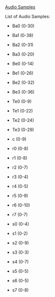 
[Audio Samples](samples.json)

List of Audio Samples:

+ Ba0 (0-30)
+ Ba1 (0-38)
+ Ba2 (0-31)
+ Ba3 (0-20)

+ Be0 (0-14)
+ Be1 (0-26)
+ Be2 (0-32)
+ Be3 (0-36)

+ Te0 (0-9)
+ Te1 (0-22)
+ Te2 (0-24)
+ Te3 (0-29)

+ c (0-9)

+ r0 (0-8)
+ r1 (0-8)
+ r2 (0-7)
+ r3 (0-4)
+ r4 (0-5)
+ r5 (0-9)
+ r6 (0-10)
+ r7 (0-7)

+ s0 (0-4)
+ s1 (0-2)
+ s2 (0-9)
+ s3 (0-3)
+ s4 (0-7)
+ s5 (0-5)
+ s6 (0-5)
+ s7 (0-8)
